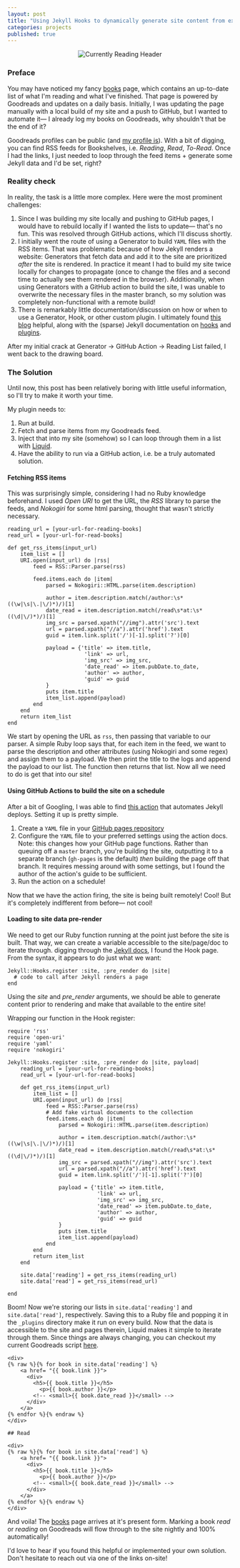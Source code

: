 ```yaml
---
layout: post
title: "Using Jekyll Hooks to dynamically generate site content from external sources."
categories: projects
published: true
---
```


<figure>
  <center><img src="{{site.url}}/assets/posts/goodreads/header.png" alt="Currently Reading Header"/></center>
</figure>

### Preface

You may have noticed my fancy [books]({{site.url}}/books) page, which contains an up-to-date list of what I'm reading and what I've finished. That page is powered by Goodreads and updates on a daily basis. Initially, I was updating the page manually with a local build of my site and a push to GitHub, but I wanted to automate it— I already log my books on Goodreads, why shouldn't that be the end of it?

Goodreads profiles can be public (and [my profile is](https://www.goodreads.com/user/show/89626431-matt-palmer)). With a bit of digging, you can find RSS feeds for Bookshelves, i.e. _Reading_, _Read_, _To-Read_. Once I had the links, I just needed to loop through the feed items + generate some Jekyll data and I'd be set, right?

### Reality check

In reality, the task is a little more complex. Here were the most prominent challenges:

1. Since I was building my site locally and pushing to GitHub pages, I would have to rebuild locally if I wanted the lists to update— that's no fun. This was resolved through GitHub actions, which I'll discuss shortly.
2. I initially went the route of using a Generator to build `YAML` files with the RSS items. That was problematic because of how Jekyll renders a website: Generators that fetch data and add it to the site are prioritized _after_ the site is rendered. In practice it meant I had to build my site twice locally for changes to propagate (once to change the files and a second time to actually see them rendered in the browser). Additionally, when using Generators with a GitHub action to build the site, I was unable to overwrite the necessary files in the master branch, so my solution was completely non-functional with a remote build!
3. There is remarkably little documentation/discussion on how or when to use a Generator, Hook, or other custom plugin. I ultimately found [this blog](https://humanwhocodes.com/blog/2019/04/jekyll-hooks-output-markdown/) helpful, along with the (sparse) Jekyll documentation on [hooks](https://jekyllrb.com/docs/plugins/hooks/) and [plugins](https://jekyllrb.com/docs/plugins/).

After my initial crack at Generator -> GitHub Action -> Reading List failed, I went back to the drawing board.

### The Solution

Until now, this post has been relatively boring with little useful information, so I'll try to make it worth your time.

My plugin needs to:

1. Run at build.
2. Fetch and parse items from my Goodreads feed.
3. Inject that into my site (somehow) so I can loop through them in a list with [Liquid](https://shopify.github.io/liquid/basics/introduction/).
4. Have the ability to run via a GitHub action, i.e. be a truly automated solution.

#### Fetching RSS items

This was surprisingly simple, considering I had no Ruby knowledge beforehand. I used _Open URI_ to get the URL, the _RSS_ library to parse the feeds, and _Nokogiri_ for some html parsing, thought that wasn't strictly necessary.

```
reading_url = [your-url-for-reading-books]
read_url = [your-url-for-read-books]

def get_rss_items(input_url)
    item_list = []
    URI.open(input_url) do |rss|
        feed = RSS::Parser.parse(rss)

        feed.items.each do |item|
            parsed = Nokogiri::HTML.parse(item.description)

            author = item.description.match(/author:\s*((\w|\s|\.|\/)*)/)[1]
            date_read = item.description.match(/read\s*at:\s*((\d|\/)*)/)[1]
            img_src = parsed.xpath("//img").attr('src').text
            url = parsed.xpath("//a").attr('href').text
            guid = item.link.split('/')[-1].split('?')[0]

            payload = {'title' => item.title,
                        'link' => url,
                        'img_src' => img_src,
                        'date_read' => item.pubDate.to_date,
                        'author' => author,
                        'guid' => guid
            }
            puts item.title
            item_list.append(payload)
        end
    end
    return item_list
end
```

We start by opening the URL as `rss`, then passing that variable to our parser. A simple Ruby loop says that, for each item in the feed, we want to parse the description and other attributes (using Nokogiri and some regex) and assign them to a payload. We then print the title to the logs and append the payload to our list. The function then returns that list. Now all we need to do is get that into our site!

#### Using GitHub Actions to build the site on a schedule

After a bit of Googling, I was able to find [this action](https://github.com/jeffreytse/jekyll-deploy-action) that automates Jekyll deploys. Setting it up is pretty simple.

1. Create a `YAML` file in your [GitHub pages repository](https://github.com/mattppal/mattppal.github.io/blob/master/.github/workflows/build-jekyll.yaml)
2. Configure the `YAML` file to your preferred settings using the action docs. Note: this changes how your GitHub page functions. Rather than queuing off a `master` branch, you're building the site, outputting it to a separate branch (`gh-pages` is the default) _then_ building the page off that branch. It requires messing around with some settings, but I found the author of the action's guide to be sufficient.
3. Run the action on a schedule!

Now that we have the action firing, the site is being built remotely! Cool! But it's completely indifferent from before— not cool!

#### Loading to site data pre-render

We need to get our Ruby function running at the point just before the site is built. That way, we can create a variable accessible to the site/page/doc to iterate through. digging through the [Jekyll docs](https://jekyllrb.com/docs/plugins/hooks/), I found the Hook page. From the syntax, it appears to do just what we want:

```
Jekyll::Hooks.register :site, :pre_render do |site|
  # code to call after Jekyll renders a page
end
```

Using the _site_ and _pre_render_ arguments, we should be able to generate content prior to rendering and make that available to the entire site!

Wrapping our function in the Hook register:

```
require 'rss'
require 'open-uri'
require 'yaml'
require 'nokogiri'

Jekyll::Hooks.register :site, :pre_render do |site, payload|
    reading_url = [your-url-for-reading-books]
    read_url = [your-url-for-read-books]

    def get_rss_items(input_url)
        item_list = []
        URI.open(input_url) do |rss|
            feed = RSS::Parser.parse(rss)
            # Add fake virtual documents to the collection
            feed.items.each do |item|
                parsed = Nokogiri::HTML.parse(item.description)

                author = item.description.match(/author:\s*((\w|\s|\.|\/)*)/)[1]
                date_read = item.description.match(/read\s*at:\s*((\d|\/)*)/)[1]
                img_src = parsed.xpath("//img").attr('src').text
                url = parsed.xpath("//a").attr('href').text
                guid = item.link.split('/')[-1].split('?')[0]

                payload = {'title' => item.title,
                            'link' => url,
                            'img_src' => img_src,
                            'date_read' => item.pubDate.to_date,
                            'author' => author,
                            'guid' => guid
                }
                puts item.title
                item_list.append(payload)
            end
        end
        return item_list
    end

    site.data['reading'] = get_rss_items(reading_url)
    site.data['read'] = get_rss_items(read_url)

end
```

Boom! Now we're storing our lists in `site.data['reading']` and `site.data['read']`, respectively. Saving this to a Ruby file and popping it in the `_plugins` directory make it run on every build. Now that the data is accessible to the site and pages therein, Liquid makes it simple to iterate through them. Since things are always changing, you can checkout my current Goodreads script [here](https://github.com/mattppal/mattppal.github.io/blob/master/_plugins/goodreads.rb).

```
<div>
{% raw %}{% for book in site.data['reading'] %}
    <a href= "{{ book.link }}">
      <div>
        <h5>{{ book.title }}</h5>
          <p>{{ book.author }}</p>
        <!-- <small>{{ book.date_read }}</small> -->
      </div>
    </a>
{% endfor %}{% endraw %}
</div>

## Read

<div>
{% raw %}{% for book in site.data['read'] %}
    <a href= "{{ book.link }}">
      <div>
        <h5>{{ book.title }}</h5>
          <p>{{ book.author }}</p>
        <!-- <small>{{ book.date_read }}</small> -->
      </div>
    </a>
{% endfor %}{% endraw %}
</div>
```

And voila! The [books]({{site.url}}/books) page arrives at it's present form. Marking a book _read_ or _reading_ on Goodreads will flow through to the site nightly and 100% automatically!

I'd love to hear if you found this helpful or implemented your own solution. Don't hesitate to reach out via one of the links on-site!
